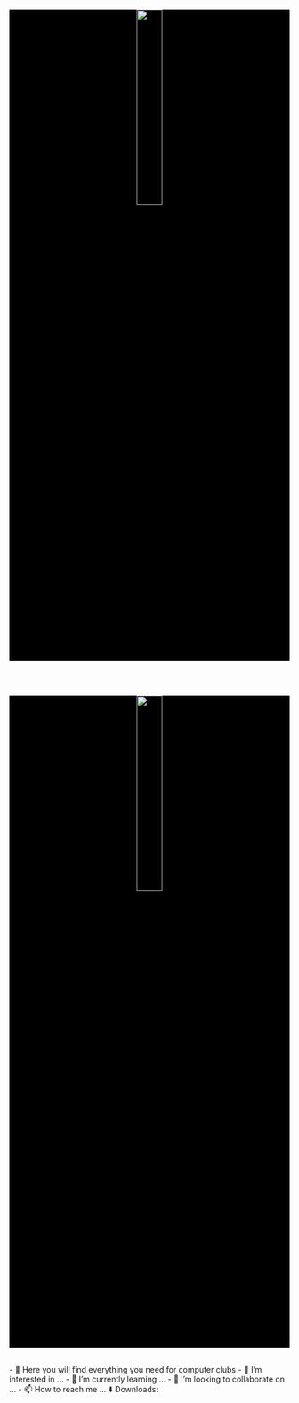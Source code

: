 <br>
<p align='center'  style='background:black;' >
  <img src="https://thumbs.gfycat.com/ActiveGloomyGuernseycow-size_restricted.gif" style="width: 30%" >
</p>
</br><br>
<p align='center'  style='background:black;' >
  <img src="https://thumbs.gfycat.com/ActiveGloomyGuernseycow-size_restricted.gif" style="width: 30%" >
</p>
</br>
- 👋 Here you will find everything you need for computer clubs
- 👀 I’m interested in ...
- 🌱 I’m currently learning ...
- 💞️ I’m looking to collaborate on ...
- 📫 How to reach me ...
⬇️ Downloads:
<!---
meteor2024/meteor2024 is a ✨ special ✨ repository because its `README.md` (this file) appears on your GitHub profile.
You can click the Preview link to take a look at your changes.
--->
